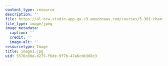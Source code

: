 ```yaml
---
content_type: resource
description: ''
file: https://ol-ocw-studio-app-qa.s3.amazonaws.com/courses/5-301-chemistry-laboratory-techniques-january-iap-2012/5576c89ad275f6de9f7b47a6cde388c3_image1.jpg
file_type: image/jpeg
image_metadata:
  caption: ''
  credit: ''
  image-alt: ''
resourcetype: Image
title: image1.jpg
uid: 5576c89a-d275-f6de-9f7b-47a6cde388c3
---
```

